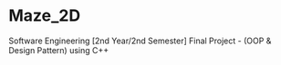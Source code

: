 # Maze_2D
Software Engineering [2nd Year/2nd Semester] Final Project -  (OOP &amp; Design Pattern) using C++
